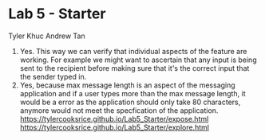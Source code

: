 # Lab 5 - Starter
Tyler Khuc
Andrew Tan
1. Yes. This way we can verify that individual aspects of the feature are working. For example we might want to ascertain that any input is being sent to the recipient before making sure that it's the correct input that the sender typed in. 
2. Yes, because max message length is an aspect of the messaging application and if a user types more than the max message length, it would be a error as the application should only take 80 characters, anymore would not meet the specfication of the application.
https://tylercooksrice.github.io/Lab5_Starter/expose.html \
https://tylercooksrice.github.io/Lab5_Starter/explore.html
